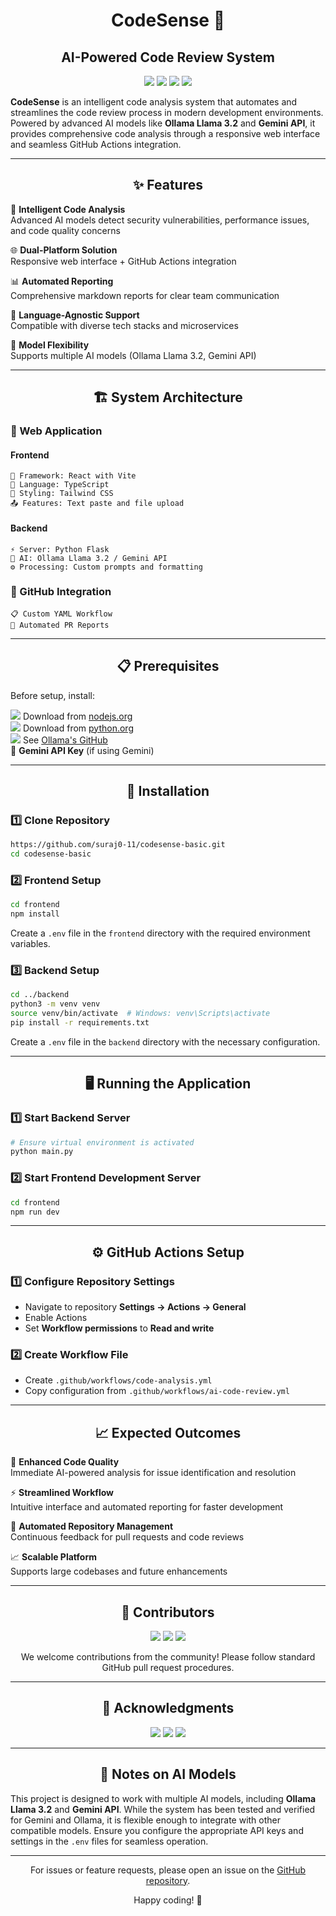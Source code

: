 <div align="center">

# CodeSense 🧠
## AI-Powered Code Review System

<img src="https://img.shields.io/badge/React-20232A?style=for-the-badge&logo=react&logoColor=61DAFB">
<img src="https://img.shields.io/badge/TypeScript-007ACC?style=for-the-badge&logo=typescript&logoColor=white">
<img src="https://img.shields.io/badge/Python-FFD43B?style=for-the-badge&logo=python&logoColor=blue">
<img src="https://img.shields.io/badge/Tailwind_CSS-38B2AC?style=for-the-badge&logo=tailwind-css&logoColor=white">

</div>

**CodeSense** is an intelligent code analysis system that automates and streamlines the code review process in modern development environments. Powered by advanced AI models like **Ollama Llama 3.2** and **Gemini API**, it provides comprehensive code analysis through a responsive web interface and seamless GitHub Actions integration.

---

<div align="center">

## ✨ Features

</div>

🤖 **Intelligent Code Analysis**  
Advanced AI models detect security vulnerabilities, performance issues, and code quality concerns

🌐 **Dual-Platform Solution**  
Responsive web interface + GitHub Actions integration

📊 **Automated Reporting**  
Comprehensive markdown reports for clear team communication

🔄 **Language-Agnostic Support**  
Compatible with diverse tech stacks and microservices

🧩 **Model Flexibility**  
Supports multiple AI models (Ollama Llama 3.2, Gemini API)

---

<div align="center">

## 🏗️ System Architecture

</div>

### 🎨 Web Application

#### Frontend
```
📱 Framework: React with Vite
🔷 Language: TypeScript
🎯 Styling: Tailwind CSS
📤 Features: Text paste and file upload
```

#### Backend
```
⚡ Server: Python Flask
🧠 AI: Ollama Llama 3.2 / Gemini API
⚙️ Processing: Custom prompts and formatting
```

### 🔗 GitHub Integration
```
📋 Custom YAML Workflow
📝 Automated PR Reports
```

---

<div align="center">

## 📋 Prerequisites

</div>

Before setup, install:

<img src="https://img.shields.io/badge/Node.js-339933?style=for-the-badge&logo=nodedotjs&logoColor=white"> Download from [nodejs.org](https://nodejs.org)  
<img src="https://img.shields.io/badge/Python-FFD43B?style=for-the-badge&logo=python&logoColor=blue"> Download from [python.org](https://python.org)  
<img src="https://img.shields.io/badge/Ollama-000000?style=for-the-badge&logo=llama&logoColor=white"> See [Ollama's GitHub](https://github.com/ollama/ollama)  
🔑 **Gemini API Key** (if using Gemini)

---

<div align="center">

## 🚀 Installation

</div>

### 1️⃣ Clone Repository
```bash
https://github.com/suraj0-11/codesense-basic.git
cd codesense-basic
```

### 2️⃣ Frontend Setup
```bash
cd frontend
npm install
```
Create a `.env` file in the `frontend` directory with the required environment variables.

### 3️⃣ Backend Setup
```bash
cd ../backend
python3 -m venv venv
source venv/bin/activate  # Windows: venv\Scripts\activate
pip install -r requirements.txt
```
Create a `.env` file in the `backend` directory with the necessary configuration.

---

<div align="center">

## 🖥️ Running the Application

</div>

### 1️⃣ Start Backend Server
```bash
# Ensure virtual environment is activated
python main.py
```

### 2️⃣ Start Frontend Development Server
```bash
cd frontend
npm run dev
```

---

<div align="center">

## ⚙️ GitHub Actions Setup

</div>

### 1️⃣ Configure Repository Settings
- Navigate to repository **Settings → Actions → General**
- Enable Actions
- Set **Workflow permissions** to **Read and write**

### 2️⃣ Create Workflow File
- Create `.github/workflows/code-analysis.yml`
- Copy configuration from `.github/workflows/ai-code-review.yml`

---

<div align="center">

## 📈 Expected Outcomes

</div>

🎯 **Enhanced Code Quality**  
Immediate AI-powered analysis for issue identification and resolution

⚡ **Streamlined Workflow**  
Intuitive interface and automated reporting for faster development

🔄 **Automated Repository Management**  
Continuous feedback for pull requests and code reviews

📈 **Scalable Platform**  
Supports large codebases and future enhancements

---

<div align="center">

## 👥 Contributors

[<img src="https://img.shields.io/badge/GitHub-Rubbershredder-181717?style=for-the-badge&logo=github">](https://github.com/Rubbershredder/)
[<img src="https://img.shields.io/badge/GitHub-NikZone1-181717?style=for-the-badge&logo=github">](https://github.com/NikZone1)
[<img src="https://img.shields.io/badge/GitHub-suraj0--11-181717?style=for-the-badge&logo=github">](https://github.com/suraj0-11)

We welcome contributions from the community! Please follow standard GitHub pull request procedures.

</div>

---

<div align="center">

## 🙏 Acknowledgments

<img src="https://img.shields.io/badge/Ollama-000000?style=for-the-badge&logo=llama&logoColor=white">
<img src="https://img.shields.io/badge/Gemini-4285F4?style=for-the-badge&logo=google&logoColor=white">
<img src="https://img.shields.io/badge/GitHub_Actions-2088FF?style=for-the-badge&logo=github-actions&logoColor=white">

</div>

---

<div align="center">

## 📝 Notes on AI Models

</div>

This project is designed to work with multiple AI models, including **Ollama Llama 3.2** and **Gemini API**. While the system has been tested and verified for Gemini and Ollama, it is flexible enough to integrate with other compatible models. Ensure you configure the appropriate API keys and settings in the `.env` files for seamless operation.

---

<div align="center">

For issues or feature requests, please open an issue on the [GitHub repository](https://github.com/suraj0-11/codesense-basic.git).

Happy coding! 🚀

</div>
